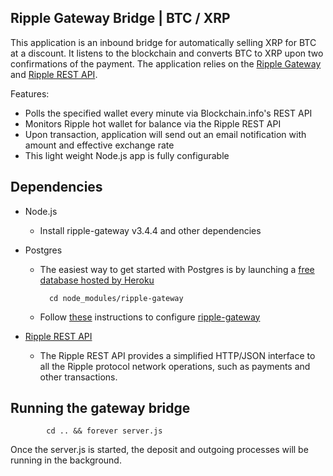 ## Ripple Gateway Bridge | BTC / XRP

This application is an inbound bridge for automatically selling XRP for BTC at a discount.
It listens to the blockchain and converts BTC to XRP upon two confirmations of the payment.
The application relies on the [Ripple Gateway](https://github.com/ripple/gatewayd) and [Ripple REST API](https://github.com/ripple/ripple-rest.git).

Features:
- Polls the specified wallet every minute via Blockchain.info's REST API
- Monitors Ripple hot wallet for balance via the Ripple REST API
- Upon transaction, application will send out an email notification with amount and effective exchange rate
- This light weight Node.js app is fully configurable

## Dependencies

- Node.js
    - Install ripple-gateway v3.4.4 and other dependencies

- Postgres
    - The easiest way to get started with Postgres is by launching a [free database hosted by Heroku](https://postgres.heroku.com/databases)

            cd node_modules/ripple-gateway

    - Follow [these](https://github.com/ripple/gatewayd/blob/master/doc/setup.md) instructions to configure [ripple-gateway](https://github.com/ripple/gatewayd)

- [Ripple REST API](https://github.com/ripple/ripple-rest.git)
     - The Ripple REST API provides a simplified HTTP/JSON interface to all the Ripple protocol network operations, such as payments and other transactions.


## Running the gateway bridge

            cd .. && forever server.js

Once the server.js is started, the deposit and outgoing processes will be running in the background.

